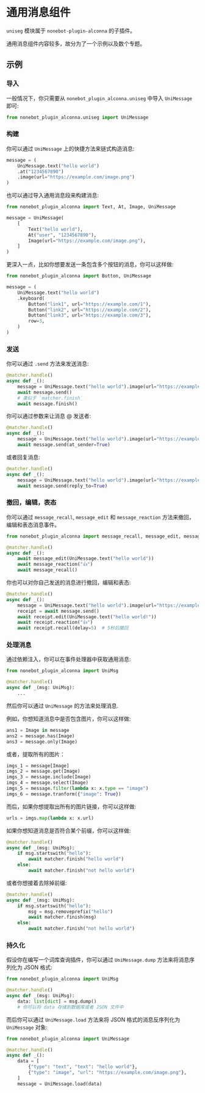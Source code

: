 # 通用消息组件

`uniseg` 模块属于 `nonebot-plugin-alconna` 的子插件。

通用消息组件内容较多，故分为了一个示例以及数个专题。

## 示例

### 导入

一般情况下，你只需要从 `nonebot_plugin_alconna.uniseg` 中导入 `UniMessage` 即可:

```python
from nonebot_plugin_alconna.uniseg import UniMessage
```

### 构建

你可以通过 `UniMessage` 上的快捷方法来链式构造消息:

```python
message = (
    UniMessage.text("hello world")
    .at("1234567890")
    .image(url="https://example.com/image.png")
)
```

也可以通过导入通用消息段来构建消息:

```python
from nonebot_plugin_alconna import Text, At, Image, UniMessage

message = UniMessage(
    [
        Text("hello world"),
        At("user", "1234567890"),
        Image(url="https://example.com/image.png"),
    ]
)
```

更深入一点，比如你想要发送一条包含多个按钮的消息，你可以这样做:

```python
from nonebot_plugin_alconna import Button, UniMessage

message = (
    UniMessage.text("hello world")
    .keyboard(
        Button("link1", url="https://example.com/1"),
        Button("link2", url="https://example.com/2"),
        Button("link3", url="https://example.com/3"),
        row=3,
    )
)
```

### 发送

你可以通过 `.send` 方法来发送消息:

```python
@matcher.handle()
async def _():
    message = UniMessage.text("hello world").image(url="https://example.com/image.png")
    await message.send()
    # 类似于 `matcher.finish`
    await message.finish()
```

你可以通过参数来让消息 @ 发送者:

```python
@matcher.handle()
async def _():
    message = UniMessage.text("hello world").image(url="https://example.com/image.png")
    await message.send(at_sender=True)
```

或者回复消息:

```python
@matcher.handle()
async def _():
    message = UniMessage.text("hello world").image(url="https://example.com/image.png")
    await message.send(reply_to=True)
```

### 撤回，编辑，表态

你可以通过 `message_recall`, `message_edit` 和 `message_reaction` 方法来撤回，编辑和表态消息事件。

```python
from nonebot_plugin_alconna import message_recall, message_edit, message_reaction

@matcher.handle()
async def _():
    await message_edit(UniMessage.text("hello world"))
    await message_reaction("👍")
    await message_recall()
```

你也可以对你自己发送的消息进行撤回，编辑和表态:

```python
@matcher.handle()
async def _():
    message = UniMessage.text("hello world").image(url="https://example.com/image.png")
    receipt = await message.send()
    await receipt.edit(UniMessage.text("hello world!"))
    await receipt.reaction("👍")
    await receipt.recall(delay=5)  # 5秒后撤回
```

### 处理消息

通过依赖注入，你可以在事件处理器中获取通用消息:

```python
from nonebot_plugin_alconna import UniMsg

@matcher.handle()
async def _(msg: UniMsg):
    ...
```

然后你可以通过 `UniMessage` 的方法来处理消息.

例如，你想知道消息中是否包含图片，你可以这样做:

```python
ans1 = Image in message
ans2 = message.has(Image)
ans3 = message.only(Image)
```

或者，提取所有的图片：

```python
imgs_1 = message[Image]
imgs_2 = message.get(Image)
imgs_3 = message.include(Image)
imgs_4 = message.select(Image)
imgs_5 = message.filter(lambda x: x.type == "image")
imgs_6 = message.tranform({"image": True})
```

而后，如果你想提取出所有的图片链接，你可以这样做:

```python
urls = imgs.map(lambda x: x.url)
```

如果你想知道消息是否符合某个前缀，你可以这样做:

```python
@matcher.handle()
async def _(msg: UniMsg):
    if msg.startswith("hello"):
        await matcher.finish("hello world")
    else:
        await matcher.finish("not hello world")
```

或者你想接着去除掉前缀:

```python
@matcher.handle()
async def _(msg: UniMsg):
    if msg.startswith("hello"):
        msg = msg.removeprefix("hello")
        await matcher.finish(msg)
    else:
        await matcher.finish("not hello world")
```

### 持久化

假设你在编写一个词库查询插件，你可以通过 `UniMessage.dump` 方法来将消息序列化为 JSON 格式:

```python
from nonebot_plugin_alconna import UniMsg

@matcher.handle()
async def _(msg: UniMsg):
    data: list[dict] = msg.dump()
    # 你可以将 data 存储到数据库或者 JSON 文件中
```

而后你可以通过 `UniMessage.load` 方法来将 JSON 格式的消息反序列化为 `UniMessage` 对象:

```python
from nonebot_plugin_alconna import UniMessage

@matcher.handle()
async def _():
    data = [
        {"type": "text", "text": "hello world"},
        {"type": "image", "url": "https://example.com/image.png"},
    ]
    message = UniMessage.load(data)
```
